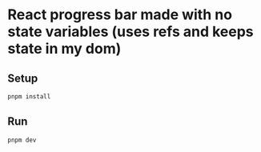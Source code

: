 # React progress bar made with no state variables (uses refs and keeps state in my dom)

## Setup

```bash
pnpm install
```

## Run

```bash
pnpm dev
```
